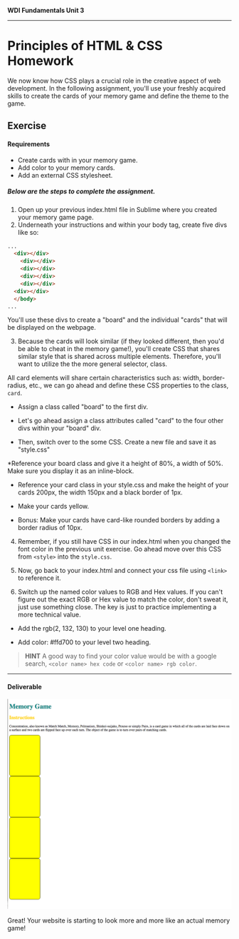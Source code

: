 **WDI Fundamentals Unit 3**

---

# Principles of HTML & CSS Homework

We now know how CSS plays a crucial role in the creative aspect of web development. In the following assignment, you'll use your freshly acquired skills to create the cards of your memory game and define the theme to the game.

## Exercise

#### Requirements

* Create cards with in your memory game.
* Add color to your memory cards.
* Add an external CSS stylesheet.


##### Below are the steps to complete the assignment.

1) Open up your previous index.html file in Sublime where you created your memory game page.
2) Underneath your instructions and within your body tag, create five divs like so:

```html
...
  <div></div>
    <div></div>
    <div></div>
    <div></div>
    <div></div>
  <div></div>
  </body>
...
```

You'll use these divs to create a "board" and the individual "cards" that will be displayed on the webpage.

3) Because the cards will look similar (if they looked different, then you'd be able to cheat in the memory game!), you'll create CSS that shares similar style that is shared across multiple elements. Therefore, you'll want to utilize the the more general selector, class.

All card elements will share certain characteristics such as: width, border-radius, etc., we can go ahead and define these CSS properties to the class, `card`.

  * Assign a class called "board" to the first div.  

  * Let's go ahead assign a class attributes called "card" to the four other divs within your "board" div.

  * Then, switch over to the some CSS. Create a new file and save it as "style.css"

  *Reference your board class and give it a height of 80%, a width of 50%. Make sure you display it as an inline-block.

  * Reference your card class in your style.css and make the height of your cards 200px, the width 150px and a black border of 1px.

  * Make your cards yellow.

  * Bonus: Make your cards have card-like rounded borders by adding a border radius of 10px.

4) Remember, if you still have CSS in our index.html when you changed the font color in the previous unit exercise. Go ahead move over this CSS from `<style>` into the `style.css`.

8) Now, go back to your index.html and connect your css file using `<link>` to reference it.

9) Switch up the named color values to RGB and Hex values. If you can't figure out the exact RGB or Hex value to match the color, don't sweat it, just use something close. The key is just to practice implementing a more technical value.

  * Add the rgb(2, 132, 130) to your level one heading.

  * Add color: #ffd700 to your level two heading.

>**HINT** A good way to find your color value would be with a google search, `<color name> hex code` or `<color name> rgb color`.

---

#### Deliverable

![](../assets/elkwebdesign/memorygameunit3.png)

Great! Your website is starting to look more and more like an actual memory game!
